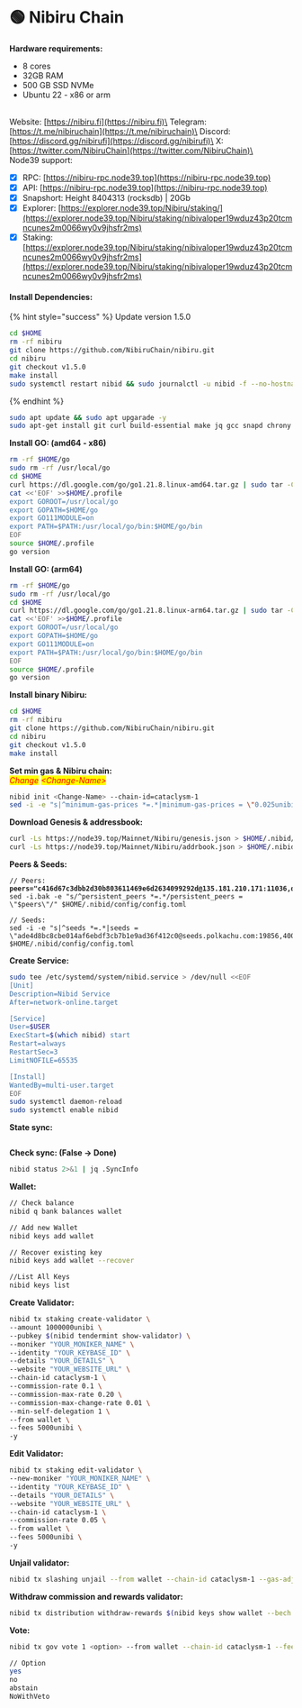 # 🟢 Nibiru Chain

**Hardware requirements:**&#x20;

* 8 cores
* 32GB RAM
* 500 GB SSD NVMe
* Ubuntu 22 - x86 or arm

\
Website: [https://nibiru.fi](https://nibiru.fi)\
Telegram: [https://t.me/nibiruchain](https://t.me/nibiruchain)\
Discord: [https://discord.gg/nibirufi](https://discord.gg/nibirufi)\
X: [https://twitter.com/NibiruChain](https://twitter.com/NibiruChain)\
\
Node39 support:

* [x] RPC: [https://nibiru-rpc.node39.top](https://nibiru-rpc.node39.top)
* [x] API: [https://nibiru-rpc.node39.top](https://nibiru-rpc.node39.top)
* [x] Snapshort: Height 8404313 (rocksdb) | 20Gb
* [x] Explorer: [https://explorer.node39.top/Nibiru/staking/](https://explorer.node39.top/Nibiru/staking/nibivaloper19wduz43p20tcmncunes2m0066wy0v9jhsfr2ms)
* [x] Staking: [https://explorer.node39.top/Nibiru/staking/nibivaloper19wduz43p20tcmncunes2m0066wy0v9jhsfr2ms](https://explorer.node39.top/Nibiru/staking/nibivaloper19wduz43p20tcmncunes2m0066wy0v9jhsfr2ms)

#### Install Dependencies: <a href="#install-dependencies" id="install-dependencies"></a>

{% hint style="success" %}
Update version 1.5.0

```bash
cd $HOME
rm -rf nibiru
git clone https://github.com/NibiruChain/nibiru.git
cd nibiru
git checkout v1.5.0
make install
sudo systemctl restart nibid && sudo journalctl -u nibid -f --no-hostname -o cat
```
{% endhint %}

```bash
sudo apt update && sudo apt upgarade -y
sudo apt-get install git curl build-essential make jq gcc snapd chrony lz4 tmux unzip make bc -y
```

**Install GO: (amd64 - x86)**

```bash
rm -rf $HOME/go
sudo rm -rf /usr/local/go
cd $HOME
curl https://dl.google.com/go/go1.21.8.linux-amd64.tar.gz | sudo tar -C/usr/local -zxvf -
cat <<'EOF' >>$HOME/.profile
export GOROOT=/usr/local/go
export GOPATH=$HOME/go
export GO111MODULE=on
export PATH=$PATH:/usr/local/go/bin:$HOME/go/bin
EOF
source $HOME/.profile
go version
```

**Install GO: (arm64)**

```bash
rm -rf $HOME/go
sudo rm -rf /usr/local/go
cd $HOME
curl https://dl.google.com/go/go1.21.8.linux-arm64.tar.gz | sudo tar -C/usr/local -zxvf -
cat <<'EOF' >>$HOME/.profile
export GOROOT=/usr/local/go
export GOPATH=$HOME/go
export GO111MODULE=on
export PATH=$PATH:/usr/local/go/bin:$HOME/go/bin
EOF
source $HOME/.profile
go version
```

**Install binary  Nibiru:**

```bash
cd $HOME
rm -rf nibiru
git clone https://github.com/NibiruChain/nibiru.git
cd nibiru
git checkout v1.5.0
make install
```

**Set min gas & Nibiru chain:**\
_<mark style="color:red;">Change</mark>_ _<mark style="color:red;">\<Change-Name></mark>_&#x20;

```bash
nibid init <Change-Name> --chain-id=cataclysm-1
sed -i -e "s|^minimum-gas-prices *=.*|minimum-gas-prices = \"0.025unibi\"|" $HOME/.nibid/config/app.toml
```

**Download Genesis & addressbook:**

```bash
curl -Ls https://node39.top/Mainnet/Nibiru/genesis.json > $HOME/.nibid/config/genesis.json
curl -Ls https://node39.top/Mainnet/Nibiru/addrbook.json > $HOME/.nibid/config/addrbook.json
```

**Peers & Seeds:**

<pre class="language-bash"><code class="lang-bash">// Peers:
<strong>peers="c416d67c3dbb2d30b803611469e6d2634099292d@135.181.210.171:11036,d9bfa29e0cf9c4ce0cc9c26d98e5d97228f93b0b@65.108.233.103:13956,627766bb1d2f9ac3db9f9f3153c91b6d795d1028@89.58.30.164:26656,6c99d3c416f171c230a9891092827251194af006@5.78.83.5:13956,74f2e690e1be83c189bf227c4c61b266267795c8@94.130.138.48:35656,6604179787139eab744b8a1159fee9b03fcc3714@51.81.49.176:19856,cc8ff21a53f996fd729a10bcfbd85cf009505367@65.108.75.107:34656,81b9c09ae1c76a3e7f36db91b98d1fbf1e31233c@185.248.24.16:13956,4895f4acc4934823a17166c4d84aea2858b8f50a@65.108.199.120:37456,8b564f4ddd3e2eb24b1f321d7dacc03080c9c824@65.21.227.177:10026,807df0af03c7de32317eda4fe4dbdcc3ad4b4ae6@208.88.251.53:44441,98cadded622d291141f8a83972fa046267df94b6@38.109.200.36:44441,f0ccacd7cd19f7c30c203ca4c9cbee62d4f8f773@35.234.108.227:26656,8d8324141897243927359345bb4b1bb78a1e1df1@65.109.56.235:26656"
</strong>sed -i.bak -e "s/^persistent_peers *=.*/persistent_peers = \"$peers\"/" $HOME/.nibid/config/config.toml

// Seeds:
sed -i -e "s|^seeds *=.*|seeds = \"ade4d8bc8cbe014af6ebdf3cb7b1e9ad36f412c0@seeds.polkachu.com:19856,400f3d9e30b69e78a7fb891f60d76fa3c73f0ecc@nibiru.rpc.kjnodes.com:13959,98cadded622d291141f8a83972fa046267df94b6@38.109.200.36:44441,f0ccacd7cd19f7c30c203ca4c9cbee62d4f8f773@35.234.108.227:26656,8d8324141897243927359345bb4b1bb78a1e1df1@65.109.56.235:26656\"|" $HOME/.nibid/config/config.toml
</code></pre>

**Create Service:**

```bash
sudo tee /etc/systemd/system/nibid.service > /dev/null <<EOF
[Unit]
Description=Nibid Service
After=network-online.target

[Service]
User=$USER
ExecStart=$(which nibid) start
Restart=always
RestartSec=3
LimitNOFILE=65535

[Install]
WantedBy=multi-user.target
EOF
sudo systemctl daemon-reload
sudo systemctl enable nibid
```



**State sync:**

```
```

**Check sync:  **<mark style="color:red;">**(False -> Done)**</mark>

```bash
nibid status 2>&1 | jq .SyncInfo
```

**Wallet:**

```bash
// Check balance
nibid q bank balances wallet

// Add new Wallet
nibid keys add wallet

// Recover existing key
nibid keys add wallet --recover

//List All Keys
nibid keys list
```

**Create Validator:**

```bash
nibid tx staking create-validator \
--amount 1000000unibi \
--pubkey $(nibid tendermint show-validator) \
--moniker "YOUR_MONIKER_NAME" \
--identity "YOUR_KEYBASE_ID" \
--details "YOUR_DETAILS" \
--website "YOUR_WEBSITE_URL" \
--chain-id cataclysm-1 \
--commission-rate 0.1 \
--commission-max-rate 0.20 \
--commission-max-change-rate 0.01 \
--min-self-delegation 1 \
--from wallet \
--fees 5000unibi \
-y
```

**Edit Validator:**

```bash
nibid tx staking edit-validator \
--new-moniker "YOUR_MONIKER_NAME" \
--identity "YOUR_KEYBASE_ID" \
--details "YOUR_DETAILS" \
--website "YOUR_WEBSITE_URL" \
--chain-id cataclysm-1 \
--commission-rate 0.05 \
--from wallet \
--fees 5000unibi \
-y
```

**Unjail validator:**

```bash
nibid tx slashing unjail --from wallet --chain-id cataclysm-1 --gas-adjustment 1.4 --gas auto --gas-prices 0.025unibi -y
```

**Withdraw commission and rewards validator:**

```bash
nibid tx distribution withdraw-rewards $(nibid keys show wallet --bech val -a) --commission --from wallet --chain-id cataclysm-1 --fees 5000unibi -y
```

**Vote:**

```bash
nibid tx gov vote 1 <option> --from wallet --chain-id cataclysm-1 --fees 5000unibi -y

// Option
yes
no
abstain
NoWithVeto
```
